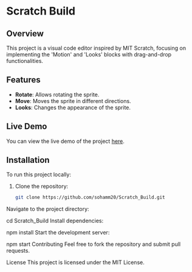 # Scratch Build

## Overview

This project is a visual code editor inspired by MIT Scratch, focusing on implementing the 'Motion' and 'Looks' blocks with drag-and-drop functionalities.

## Features

- **Rotate**: Allows rotating the sprite.
- **Move**: Moves the sprite in different directions.
- **Looks**: Changes the appearance of the sprite.

## Live Demo

You can view the live demo of the project [here](https://reactassignmentsohamm20.netlify.app/).

## Installation

To run this project locally:

1. Clone the repository:
   ```bash
   git clone https://github.com/sohamm20/Scratch_Build.git
Navigate to the project directory:

cd Scratch_Build
Install dependencies:

npm install
Start the development server:

npm start
Contributing
Feel free to fork the repository and submit pull requests.

License
This project is licensed under the MIT License.
